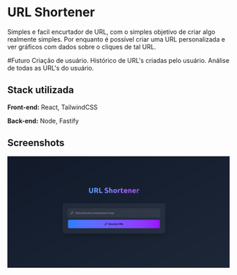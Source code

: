 
# URL Shortener

Simples e facil encurtador de URL, com o simples objetivo de criar algo realmente simples.
Por enquanto é possível criar uma URL personalizada e ver gráficos com dados sobre o cliques de tal URL.

#Futuro
Criação de usuário.
Histórico de URL's criadas pelo usuário.
Análise de todas as URL's do usuário.

## Stack utilizada

**Front-end:** React, TailwindCSS

**Back-end:** Node, Fastify


## Screenshots

![alt text](short.png)

